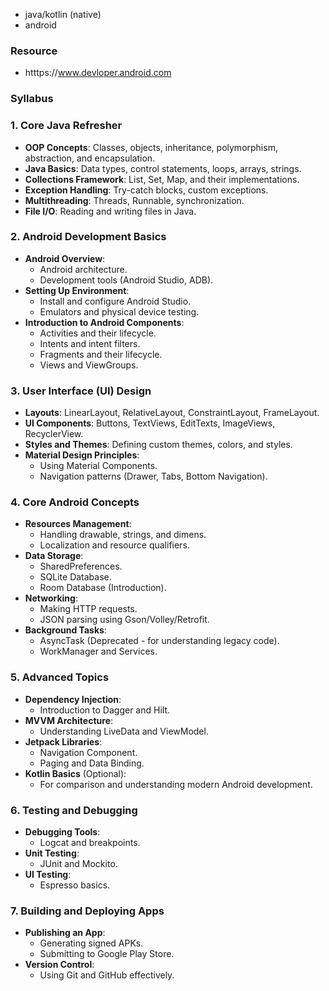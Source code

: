 - java/kotlin (native)
- android

### Resource 
- htttps://www.devloper.android.com


### Syllabus
### **1. Core Java Refresher**

- **OOP Concepts**: Classes, objects, inheritance, polymorphism, abstraction, and encapsulation.
- **Java Basics**: Data types, control statements, loops, arrays, strings.
- **Collections Framework**: List, Set, Map, and their implementations.
- **Exception Handling**: Try-catch blocks, custom exceptions.
- **Multithreading**: Threads, Runnable, synchronization.
- **File I/O**: Reading and writing files in Java.
### **2. Android Development Basics**
- **Android Overview**:
    - Android architecture.
    - Development tools (Android Studio, ADB).
- **Setting Up Environment**:
    - Install and configure Android Studio.
    - Emulators and physical device testing.
- **Introduction to Android Components**:
    - Activities and their lifecycle.
    - Intents and intent filters.
    - Fragments and their lifecycle.
    - Views and ViewGroups.
### **3. User Interface (UI) Design**

- **Layouts**: LinearLayout, RelativeLayout, ConstraintLayout, FrameLayout.
- **UI Components**: Buttons, TextViews, EditTexts, ImageViews, RecyclerView.
- **Styles and Themes**: Defining custom themes, colors, and styles.
- **Material Design Principles**:
    - Using Material Components.
    - Navigation patterns (Drawer, Tabs, Bottom Navigation).
### **4. Core Android Concepts**
- **Resources Management**:
    - Handling drawable, strings, and dimens.
    - Localization and resource qualifiers.
- **Data Storage**:
    - SharedPreferences.
    - SQLite Database.
    - Room Database (Introduction).
- **Networking**:
    - Making HTTP requests.
    - JSON parsing using Gson/Volley/Retrofit.
- **Background Tasks**:
    - AsyncTask (Deprecated - for understanding legacy code).
    - WorkManager and Services.
### **5. Advanced Topics**
- **Dependency Injection**:
    - Introduction to Dagger and Hilt.
- **MVVM Architecture**:
    - Understanding LiveData and ViewModel.
- **Jetpack Libraries**:
    - Navigation Component.
    - Paging and Data Binding.
- **Kotlin Basics** (Optional):
    - For comparison and understanding modern Android development.
### **6. Testing and Debugging**
- **Debugging Tools**:
    - Logcat and breakpoints.
- **Unit Testing**:
    - JUnit and Mockito.
- **UI Testing**:
    - Espresso basics.
### **7. Building and Deploying Apps**
- **Publishing an App**:
    - Generating signed APKs.
    - Submitting to Google Play Store.
- **Version Control**:
    - Using Git and GitHub effectively.